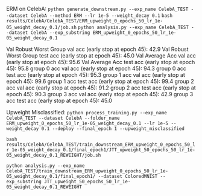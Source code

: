ERM on CelebA:
`python generate_downstream.py --exp_name CelebA_TEST --dataset CelebA --method ERM --lr 1e-5 --weight_decay 0.1`
`bash results/CelebA/CelebA_TEST/ERM_upweight_0_epochs_50_lr_1e-05_weight_decay_0.1/job.sh`
`python analysis.py --exp_name CelebA_TEST --dataset CelebA --exp_substring ERM_upweight_0_epochs_50_lr_1e-05_weight_decay_0.1`

Val Robust Worst Group val   acc (early stop at epoch 45): 42.9
Val Robust Worst Group test  acc (early stop at epoch 45): 45.0
Val Average Acc val   acc (early stop at epoch 45): 95.6
Val Average Acc test  acc (early stop at epoch 45): 95.8
group 0 acc val   acc (early stop at epoch 45): 94.3
group 0 acc test  acc (early stop at epoch 45): 95.3
group 1 acc val   acc (early stop at epoch 45): 99.6
group 1 acc test  acc (early stop at epoch 45): 99.4
group 2 acc val   acc (early stop at epoch 45): 91.2
group 2 acc test  acc (early stop at epoch 45): 90.3
group 3 acc val   acc (early stop at epoch 45): 42.9
group 3 acc test  acc (early stop at epoch 45): 45.0

Upweight Misclassified:
`python process_training.py --exp_name CelebA_TEST --dataset CelebA --folder_name ERM_upweight_0_epochs_50_lr_1e-05_weight_decay_0.1 --lr 1e-5 --weight_decay 0.1 --deploy --final_epoch 1 --upweight_misclassified`

`bash results/CelebA/CelebA_TEST/train_downstream_ERM_upweight_0_epochs_50_lr_1e-05_weight_decay_0.1/final_epoch1/JTT_upweight_50_epochs_50_lr_1e-05_weight_decay_0.1_REWEIGHT/job.sh`

`python analysis.py --exp_name CelebA_TEST/train_downstream_ERM_upweight_0_epochs_50_lr_1e-05_weight_decay_0.1/final_epoch1/ --dataset ColoredMNIST --exp_substring JTT_upweight_50_epochs_50_lr_1e-05_weight_decay_0.1_REWEIGHT`